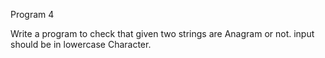 Program 4

Write a program to check that given two strings are Anagram or not.
input should be in lowercase Character.
  